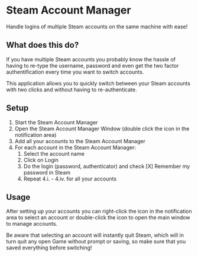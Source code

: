 # Steam Account Manager
Handle logins of multiple Steam accounts on the same machine with ease!

## What does this do?

If you have multiple Steam accounts you probably know the hassle of having to re-type the username, password and even get the two factor authentification every time you want to switch accounts.

This application allows you to quickly switch between your Steam accounts with two clicks and without having to re-authenticate.

## Setup

1. Start the Steam Account Manager
2. Open the Steam Account Manager Window (double click the icon in the notification area)
3. Add all your accounts to the Steam Account Manager
4. For each account in the Steam Account Manager:
   1. Select the account name
   2. Click on Login
   3. Do the login (password, authenticator) and check [X] Remember my password in Steam
   4. Repeat 4.i. - 4.iv. for all your accounts

## Usage

After setting up your accounts you can right-click the icon in the notification area to select an account or double-click the icon to open the main window to manage accounts.

Be aware that selecting an account will instantly quit Steam, which will in turn quit any open Game without prompt or saving, so make sure that you saved everything before switching!
